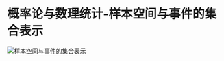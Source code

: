 # 概率论与数理统计-样本空间与事件的集合表示

[![样本空间与事件的集合表示](https://cdn.jsdelivr.net/gh/ylsislove/image-home/test/20200724144546.jpg)](https://cdn.jsdelivr.net/gh/ylsislove/image-home/test/20200724144546.jpg)